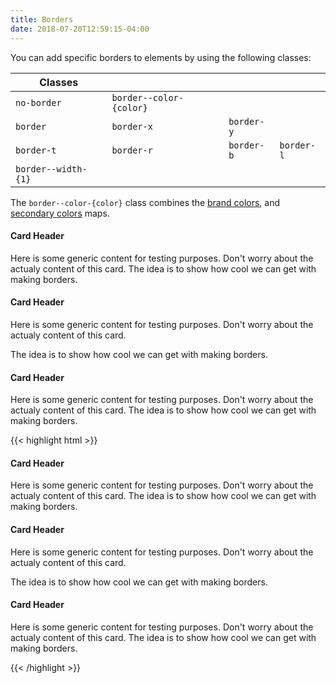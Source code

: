 ```yaml
---
title: Borders
date: 2018-07-20T12:59:15-04:00
---
```


You can add specific borders to elements by using the following classes:

| Classes        |                         |                 |                 |
| -------------- | ----------------------- | --------------- | --------------- |
| `no-border`    | `border--color-{color}` |                 |                 |
| `border`       | `border-x`              | `border-y`      |                 |
| `border-t`     | `border-r`              | `border-b`      | `border-l`      |
| `border--width-{1}`|                     |                 |                 |

The `border--color-{color}` class combines the [brand colors](/section-color.html#kssref-color-brandcolors), and [secondary colors](/section-color.html#kssref-color-secondarycolors) maps.

<div class="block-container mobile-up-2 blocks px-2 mb-3">
  <div class="block">
    <div class="card border--color-red">
      <h4 class="border-b border--color-navy pb-2 mb-2">Card Header</h4>
      <div class="card__content">
        <p>Here is some generic content for testing purposes. Don't worry about the actualy content of this card. The idea is to show how cool we can get with making borders.</p>
      </div>
    </div>
  </div>
  <div class="block">
    <div class="card">
      <h4 class="pb-2 mb-2">Card Header</h4>
      <div class="card__content block-container blocks px-3">
        <div class="block block-6 border-r border--color-med-blue">
          <p>Here is some generic content for testing purposes. Don't worry about the actualy content of this card.</p>
        </div>
        <div class="block block-6">
          <p>The idea is to show how cool we can get with making borders.</p>
        </div>
      </div>
    </div>
  </div>
  <div class="block">
    <div class="card">
      <h4 class="border-y border--color-lighter py-2 mb-2">Card Header</h4>
      <div class="card__content">
        <p>Here is some generic content for testing purposes. Don't worry about the actualy content of this card. The idea is to show how cool we can get with making borders.</p>
      </div>
    </div>
  </div>
</div>

<div class="mt-3 mb-4">
{{< highlight html >}}
<div class="block-container mobile-up-2 blocks px-2 mb-3">
  <div class="block">
    <div class="card border--color-red">
      <h4 class="border-b border--color-navy pb-2 mb-2">Card Header</h4>
      <div class="card__content">
        <p>Here is some generic content for testing purposes. Don't worry about the actualy content of this card. The idea is to show how cool we can get with making borders.</p>
      </div>
    </div>
  </div>
  <div class="block">
    <div class="card">
      <h4 class="pb-2 mb-2">Card Header</h4>
      <div class="card__content block-container blocks px-3">
        <div class="block block-6 border-r border--color-med-blue">
          <p>Here is some generic content for testing purposes. Don't worry about the actualy content of this card.</p>
        </div>
        <div class="block block-6">
          <p>The idea is to show how cool we can get with making borders.</p>
        </div>
      </div>
    </div>
  </div>
  <div class="block">
    <div class="card">
      <h4 class="border-y border--color-lighter py-2 mb-2">Card Header</h4>
      <div class="card__content">
        <p>Here is some generic content for testing purposes. Don't worry about the actualy content of this card. The idea is to show how cool we can get with making borders.</p>
      </div>
    </div>
  </div>
</div>
{{< /highlight >}}
</div>